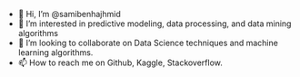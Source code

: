 - 👋 Hi, I’m @samibenhajhmid
- 👀 I’m interested in predictive modeling, data processing, and data mining algorithms
- 💞️ I’m looking to collaborate on Data Science techniques and machine learning algorithms.
- 📫 How to reach me on Github, Kaggle, Stackoverflow.

<!---
samibenhajhmid/samibenhajhmid is a ✨ special ✨ repository because its `README.md` (this file) appears on your GitHub profile.
You can click the Preview link to take a look at your changes.
--->
